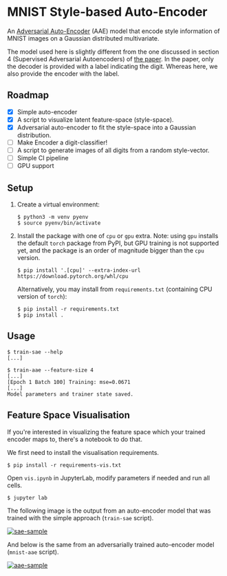 # MNIST Style-based Auto-Encoder

An [Adversarial Auto-Encoder][aae] (AAE) model that encode style information of
MNIST images on a Gaussian distributed multivariate.

The model used here is slightly different from the one discussed in section 4
(Supervised Adversarial Autoencoders) of [the paper][aae]. In the paper, only
the decoder is provided with a label indicating the digit. Whereas here, we
also provide the encoder with the label.

[aae]: https://arxiv.org/abs/1511.05644

## Roadmap

- [x] Simple auto-encoder
- [x] A script to visualize latent feature-space (style-space).
- [x] Adversarial auto-encoder to fit the style-space into a Gaussian distribution.
- [ ] Make Encoder a digit-classifier!
- [ ] A script to generate images of all digits from a random style-vector.
- [ ] Simple CI pipeline
- [ ] GPU support

## Setup

1.  Create a virtual environment:

    ```
    $ python3 -m venv pyenv
    $ source pyenv/bin/activate
    ```

2.  Install the package with one of `cpu` or `gpu` extra.
    Note: using `gpu` installs the default `torch` package from PyPI, but GPU training is not supported yet, and the package is an order of magnitude bigger than the `cpu` version.

    ```
    $ pip install '.[cpu]' --extra-index-url https://download.pytorch.org/whl/cpu
    ```

    Alternatively, you may install from `requirements.txt` (containing CPU version of `torch`):

    ```
    $ pip install -r requirements.txt
    $ pip install .
    ```

## Usage

```
$ train-sae --help
[...]
```

```
$ train-aae --feature-size 4
[...]
[Epoch 1 Batch 100] Training: mse=0.0671
[...]
Model parameters and trainer state saved.
```

## Feature Space Visualisation

If you're interested in visualizing the feature space which your trained encoder maps to, there's a notebook to do that.

We first need to install the visualisation requirements.

```
$ pip install -r requirements-vis.txt
```

Open `vis.ipynb` in JupyterLab, modify parameters if needed and run all cells.

```
$ jupyter lab
```

The following image is the output from an auto-encoder model that was trained
with the simple approach (`train-sae` script).

[![sae-sample](https://i.imgur.com/fBaF6tcl.png)](https://i.imgur.com/fBaF6tc.png)

And below is the same from an adversarially trained auto-encoder model
(`mnist-aae` script).

[![aae-sample](https://i.imgur.com/pI3iQyBl.png)](https://i.imgur.com/pI3iQyB.png)
